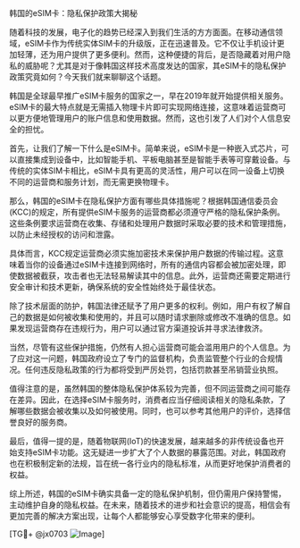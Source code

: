 韩国的eSIM卡：隐私保护政策大揭秘

随着科技的发展，电子化的趋势已经深入到我们生活的方方面面。在移动通信领域，eSIM卡作为传统实体SIM卡的升级版，正在迅速普及。它不仅让手机设计更加轻薄，还为用户提供了更多便利。然而，这种便捷的背后，是否隐藏着对用户隐私的威胁呢？尤其是对于像韩国这样技术高度发达的国家，其eSIM卡的隐私保护政策究竟如何？今天我们就来聊聊这个话题。

韩国是全球最早推广eSIM卡服务的国家之一，早在2019年就开始提供相关服务。eSIM卡的最大特点就是无需插入物理卡片即可实现网络连接，这意味着运营商可以更方便地管理用户的账户信息和使用数据。然而，这也引发了人们对个人信息安全的担忧。

首先，让我们了解一下什么是eSIM卡。简单来说，eSIM卡是一种嵌入式芯片，可以直接集成到设备中，比如智能手机、平板电脑甚至是智能手表等可穿戴设备。与传统的实体SIM卡相比，eSIM卡具有更高的灵活性，用户可以在同一设备上切换不同的运营商和服务计划，而无需更换物理卡。

那么，韩国的eSIM卡在隐私保护方面有哪些具体措施呢？根据韩国通信委员会(KCC)的规定，所有提供eSIM卡服务的运营商都必须遵守严格的隐私保护条例。这些条例要求运营商在收集、存储和处理用户数据时采取必要的技术和管理措施，以防止未经授权的访问和泄露。

具体而言，KCC规定运营商必须实施加密技术来保护用户数据的传输过程。这意味着当你的设备通过eSIM卡连接到网络时，所有的通信内容都会被加密处理，即使数据被截获，攻击者也无法轻易解读其中的信息。此外，运营商还需要定期进行安全审计和技术更新，确保系统的安全性始终处于最佳状态。

除了技术层面的防护，韩国法律还赋予了用户更多的权利。例如，用户有权了解自己的数据是如何被收集和使用的，并且可以随时请求删除或修改不准确的信息。如果发现运营商存在违规行为，用户可以通过官方渠道投诉并寻求法律救济。

当然，尽管有这些保护措施，仍然有人担心运营商可能会滥用用户的个人信息。为了应对这一问题，韩国政府设立了专门的监督机构，负责监管整个行业的合规情况。任何违反隐私政策的行为都将受到严厉处罚，包括罚款甚至吊销营业执照。

值得注意的是，虽然韩国的整体隐私保护体系较为完善，但不同运营商之间可能存在差异。因此，在选择eSIM卡服务时，消费者应当仔细阅读相关的隐私条款，了解哪些数据会被收集以及如何被使用。同时，也可以参考其他用户的评价，选择信誉良好的服务商。

最后，值得一提的是，随着物联网(IoT)的快速发展，越来越多的非传统设备也开始支持eSIM卡功能。这无疑进一步扩大了个人数据的暴露范围。对此，韩国政府也在积极制定新的法规，旨在统一各行业内的隐私标准，从而更好地保护消费者的权益。

综上所述，韩国的eSIM卡确实具备一定的隐私保护机制，但仍需用户保持警惕，主动维护自身的隐私权益。在未来，随着技术的进步和社会意识的提高，相信会有更加完善的解决方案出现，让每个人都能够安心享受数字化带来的便利。

[TG💪+ @jx0703 ![Image](https://github.com/user-attachments/assets/dbca1d08-cadb-493c-b0ec-ad6f7a83f270)]